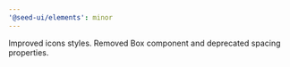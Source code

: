 ```yaml
---
'@seed-ui/elements': minor
---
```


Improved icons styles. Removed Box component and deprecated spacing properties.
